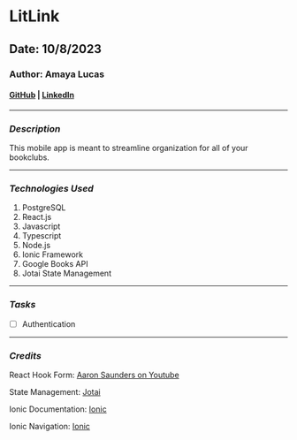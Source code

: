# LitLink

## Date: 10/8/2023

### Author: Amaya Lucas

#### [GitHub](https://github.com/ajluc) | [LinkedIn](https://www.linkedin.com/in/amaya-lucas/)

---

### **_Description_**

This mobile app is meant to streamline organization for all of your bookclubs.

---

### **_Technologies Used_**

1. PostgreSQL
2. React.js
3. Javascript
4. Typescript
5. Node.js
6. Ionic Framework
7. Google Books API
8. Jotai State Management

<!-- ---

### **_Getting Started_**

On the home page, view a map with active Stoops. Click each Stoop to view the full posting with details and photos. Visitors can create their own user, post Stoops that they see out in the wild, edit/delete their posts, or mark others' Stoops as "collected" if they find that the item has been taken. -->

<!-- ---

### **_Screenshots_**

![Stooping Home](./public/img/stooping-home.png) -->

---

### **_Tasks_**

- [ ] Authentication

---

### **_Credits_**

React Hook Form: [Aaron Saunders on Youtube](https://www.youtube.com/watch?v=Kdgu075v2fM)

State Management: [Jotai](https://jotai.org/)

Ionic Documentation: [Ionic](https://ionicframework.com/docs)

Ionic Navigation: [Ionic](https://ionicframework.com/docs/react/navigation#working-with-tabs)
